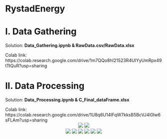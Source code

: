 # RystadEnergy

<h1>I. Data Gathering</h1>
<p>Solution: <b>Data_Gathering.ipynb & RawData.csv/RawData.xlsx</b></p>
Colab link: https://colab.research.google.com/drive/1m7QQo8hI21523R4UIYyUmRpx49tTtQuR?usp=sharing

<br/>

<h1>II. Data Processing</h1>
<p>Solution: <b>Data_Processing.ipynb & C_Final_dataFrame.xlsx</b></p>
Colab link: https://colab.research.google.com/drive/1U8q6U14IFqW7kksB5BcVJ4l0Iw6sFLAm?usp=sharing

<br/>
<div align="center">
    <img src="/img/10.png" </img> 
  <img src="/img/11.png" </img>
</div>

<div align="center">
    <img src="/img/1.png"> </img> 
  <img src="/img/2.png">
  <img src="/img/3.png">
  <img src="/img/4.png">
  <img src="/img/5.png">
  <img src="/img/6.png">
</div>
